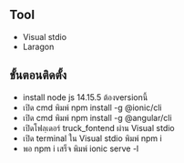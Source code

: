 ## Tool
* Visual stdio
* Laragon

## ขั้นตอนติดตั้ง
* install node js 14.15.5 ต้องversionนี้
* เปิด cmd พิมพ์ npm install -g @ionic/cli  
* เปิด cmd พิมพ์ npm install -g @angular/cli
* เปิดโฟลฺเดอร์ truck_fontend ผ่าน Visual stdio 
* เปิด terminal ใน Visual stdio พิมพ์ npm i
* พอ npm i เสร็จ พิมพ์ ionic serve -l
